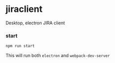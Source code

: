 # jiraclient
Desktop, electron JIRA client

### start
``` bash
npm run start
```

This will run both `electron` and `webpack-dev-server`
